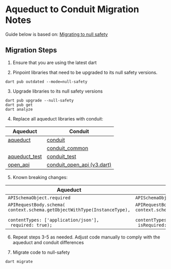 # Aqueduct to Conduit Migration Notes

Guide below is based on: [Migrating to null safety](https://dart.dev/null-safety/migration-guide)

## Migration Steps

1. Ensure that you are using the latest dart

2. Pinpoint libraries that need to be upgraded to its null safety versions.

```
dart pub outdated --mode=null-safety
```

3. Upgrade libraries to its null safety versions
```
dart pub upgrade --null-safety
dart pub get
dart analyze
```

4. Replace all aqueduct libraries with conduit:

| Aqueduct | Conduit |
| ----------- | ----------- |
| [aqueduct](https://pub.dev/packages/conduit)    | [conduit](https://pub.dev/packages/conduit)     |
|     | [conduit_common](https://pub.dev/packages/conduit_common)     |
| [aqueduct_test](https://pub.dev/packages/aqueduct_test)|  [conduit_test](https://pub.dev/packages/conduit_test) |
| [open_api](https://pub.dev/packages/open_api)|  [conduit_open_api (v3.dart)](https://pub.dev/packages/conduit_open_api) |

5. Known breaking changes:

| Aqueduct | Conduit |
| ----------- | ----------- |
| ```APISchemaObject.required``` | ```APISchemaObject.isRequired``` |
| <code>APIRequestBody.schema(<br>context.schema.getObjectWithType(InstanceType),<br> contentTypes: ['application/json'],<br> required: true);</code> | <code>APIRequestBody.schema(<br>context.schema.getObjectWithType(InstanceType),<br> contentTypes: ['application/json'],<br> isRequired: true);</code> |

6. Repeat steps 3-5 as needed. Adjust code manually to comply with the aqueduct and conduit differences

7. Migrate code to null-safety

```dart migrate```


